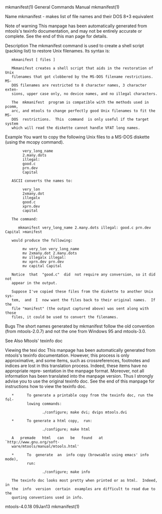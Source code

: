 mkmanifest(1)              General Commands Manual              mkmanifest(1)

Name
       mkmanifest - makes list of file names and their DOS 8+3 equivalent

Note of warning
       This  manpage  has  been automatically generated from mtools's texinfo
       documentation, and may not be entirely accurate or complete.  See  the
       end of this man page for details.

Description
       The mkmanifest command is used to create a shell script (packing list)
       to restore Unix filenames. Its syntax is:

       mkmanifest [ files ]

       Mkmanifest creates a shell script that aids in the restoration of Unix
       filenames that got clobbered by the MS-DOS filename restrictions.  MS-
       DOS filenames are restricted to 8 character names, 3 character  exten‐
       sions, upper case only, no device names, and no illegal characters.

       The  mkmanifest  program is compatible with the methods used in pcomm,
       arc, and mtools to change perfectly good Unix filenames to fit the MS-
       DOS  restrictions.  This  command  is only useful if the target system
       which will read the diskette cannot handle VFAT long names.

Example
       You want to copy the following Unix files to a MS-DOS diskette  (using
       the mcopy command).

            very_long_name
            2.many.dots
            illegal:
            good.c
            prn.dev
            Capital

       ASCII converts the names to:

            very_lon
            2xmany.dot
            illegalx
            good.c
            xprn.dev
            capital

       The command:

          mkmanifest very_long_name 2.many.dots illegal: good.c prn.dev Capital >manifest

       would produce the following:

            mv very_lon very_long_name
            mv 2xmany.dot 2.many.dots
            mv illegalx illegal:
            mv xprn.dev prn.dev
            mv capital Capital

       Notice  that  "good.c"  did  not require any conversion, so it did not
       appear in the output.

       Suppose I've copied these files from the diskette to another Unix sys‐
       tem,  and  I  now want the files back to their original names.  If the
       file "manifest" (the output captured above) was sent along with  those
       files, it could be used to convert the filenames.

Bugs
       The  short  names  generated  by  mkmanifest follow the old convention
       (from mtools-2.0.7) and not the one from Windows 95 and mtools-3.0.

See Also
       Mtools' texinfo doc

Viewing the texi doc
       This manpage has been automatically generated  from  mtools's  texinfo
       documentation.  However,  this process is only approximative, and some
       items, such as crossreferences, footnotes and indices are lost in this
       translation  process.   Indeed, these items have no appropriate repre‐
       sentation in the manpage format.  Moreover, not  all  information  has
       been  translated into the manpage version.  Thus I strongly advise you
       to use the original texinfo doc.  See the  end  of  this  manpage  for
       instructions how to view the texinfo doc.

       *      To generate a printable copy from the texinfo doc, run the fol‐
              lowing commands:

                     ./configure; make dvi; dvips mtools.dvi

       *      To generate a html copy,  run:

                     ./configure; make html

       A   premade   html   can   be   found   at   `http://www.gnu.org/soft‐
       ware/mtools/manual/mtools.html'

       *      To  generate  an  info copy (browsable using emacs' info mode),
              run:

                     ./configure; make info

       The texinfo doc looks most pretty when printed or as html.  Indeed, in
       the  info  version  certain  examples are difficult to read due to the
       quoting conventions used in info.

mtools-4.0.18                      09Jan13                      mkmanifest(1)
